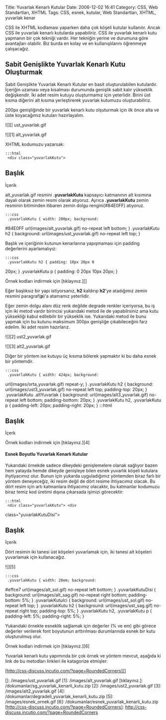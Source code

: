 Title: Yuvarlak Kenarlı Kutular
Date: 2006-12-02 16:41
Category: CSS, Web Standartları, XHTML
Tags: CSS, esnek, kutular, Web Standartları, XHTML, yuvarlak kenar

CSS ile XHTML kodlaması yaparken daha çok köşeli kutular kullanılır.
Ancak CSS ile yuvarlak kenarlı kutularda yapabiliriz. CSS ile yuvarlak
kenarlı kutu yapmanın bir çok tekniği vardır. Her tekniğin yerine ve
durumuna göre avantajları olabilir. Biz burda en kolay ve en
kullanışlılarını öğrenmeye çalışacağız. <!--more-->

## Sabit Genişlikte Yuvarlak Kenarlı Kutu Oluşturmak

Sabit Genişlikte Yuvarlak Kenarlı Kutular en basit oluşturulabilen
kutulardır. İçeriğin uzaması veya kısalması durumunda genişlik sabit
kalır yükseklik değişkendir. İki adet resim kutuyu oluşturmamız için
yeterlidir. Birini üst kısma diğerini alt kısıma yerleştirerek yuvarlak
kutumuzu oluşturabiliriz.

200px genişliğinde bir yuvarlak kenarlı kutu olşuturmak için ilk önce
alta ve üste koyacağımız kutuları hazırlayalım.

![][] ust_yuvarlak.gif

![][1] alt_yuvarlak.gif

XHTML kodumuzu yazarsak:

	:::html
	 <div class="yuvarlakKutu">
<h2>Başlık</h2> <p>İçerik</p> </div> 

alt_yuvarlak.gif resmini **.yuvarlakKutu** kapsayıcı katmanının alt
kısımına dayalı olarak zemin resmi olarak atıyoruz. Ayrıca
**.yuvarlakKutu** zemin resminin bitiminden itibaren zemin dolgu
rengini(#84E0FF) atıyoruz.

	:::css
	 .yuvarlakKutu { width: 200px; background:
#84E0FF url(images/alt_yuvarlak.gif) no-repeat left bottom; }
.yuvarlakKutu h2 { background: url(images/ust_yuvarlak.gif) no-repeat
left top; } 

Başlık ve içeriğinin kutunun kenarlarına yapışmaması için padding
değerlerini ayarlamalıyız:

	:::css
	 .yuvarlakKutu h2 { padding: 10px 20px 0
20px; } .yuvarlakKutu p { padding: 0 20px 10px 20px; } 

Örnek kodları indirmek için [tıklayınız.][]

Eğer başlıksız bir yapı istiyorsanız, **h2** kaldırıp **h2**'ye
atadığımız zemin resmini paragraf(**p**)'a atamamız yeterlidir.

Eğer zemin dolgu alanı düz renk değilde degrade renkler içeriyorsa, bu
iş için iki metod vardır birincisi yukarıdaki metod ile de yapabilrsiniz
ama kutu yüksekliği kabul edilebilir bir yükseklik ise. Yukarıdaki metod
ile bunu yapmak için bu kutunu maksimum 300px genişliğe çıkabileceğini
farz edelim. İki adet resim hazırlarız.

![][2] ust2_yuvarlak.gif

![][3] alt2_yuvarlak.gif

Diğer bir yöntem ise kutuyu üç kısıma bölerek yapmaktır ki bu daha esnek
bir yöntemdir.

	:::css
	 .yuvarlakKutu { width: 424px; background:
url(images/orta_yuvarlak.gif) repeat-y; } .yuvarlakKutu h2 {
background: url(images/ust3_yuvarlak.gif) no-repeat left top;
padding-top: 20px; } .yuvarlakKutu .altYuvarlak { background:
url(images/alt3_yuvarlak.gif) no-repeat left bottom; padding-bottom:
20px; } .yuvarlakKutu h2, .yuvarlakKutu p { padding-left: 20px;
padding-right: 20px; }  	:::html
	 <div
class="yuvarlakKutu"> <h2>Başlık</h2> <p
class="altYuvarlak">İçerk</p> </div> 

Örnek kodları indirmek için [tıklayınız.][4]

#### Esnek Boyutlu Yuvarlak Kenarlı Kutular

Yukarıdaki örnekde sadece dikeydeki genişlemelere olanak sağlıyor bazen
hem yatayda hemde dikeyde genişleye bilen esnek yuvarlık köşeli kutulara
ihytiyacımız olur. Bunun için yukarda uyguladığımız yöntemden biraz
farlı bir yöntem deneyeceğiz, iki resim değil de dört resime ihtiyacımız
olacak. Bu dört resim için artı katmanlara ihtiyacımız olacaktır, bu
katmanlar kodumuzu biraz temiz kod üretimi dışına çıkarsada işimizi
görecektir:

	:::html
	 <div class="yuvarlakKutu"> <div
class="yuvarlakKutuDisi"> <div class="yuvarlakKutuIci">
<h2>Başlık</h2> <p>İçerik</p> </div> </div> </div>


Dört resimin iki tanesi üst köşeleri yuvarlamak için, iki tanesi alt
köşeleri yuvarlamak için kullanacağız.

![][5]

	:::css
	 .yuvarlakKutu { width: 20em; background:
#effce7 url(images/alt_sol.gif) no-repeat left bottom; }
.yuvarlakKutuDisi { background: url(images/alt_sag.gif) no-repeat right
bottom; padding-bottom: 5%; } .yuvarlakKutuIci { background:
url(images/ust_sol.gif) no-repeat left top; } .yuvarlakKutu h2 {
background: url(images/ust_sag.gif) no-repeat right top; padding-top:
5%; } .yuvarlakKutu h2, .yuvarlakKutu p { padding-left: 5%;
padding-right: 5%; } 

Yukarıdaki örnekte esneklik sağlamak için değerler (% ve em) gibi görece
değerler verilerek font boyutunun arttırılması durumlarında esnek bir
kutu oluşturulmuş olur.

Örnek kodları indirmek için [tıklayınız.][6]

Yuvarlak kenarlı kutu yapımında bir çok örnek ve yöntem mevcut, aşağıda
ki link de bu metodları linkleri ile katagorize etmişler:

[http://css-discuss.incutio.com/?page=RoundedCorners][]

</p>

  []: /images/ust_yuvarlak.gif
  [1]: /images/alt_yuvarlak.gif
  [tıklayınız.]: /dokumanlar/sg_yuvarlak_kenarli_kutu.zip
  [2]: /images/ust2_yuvarlak.gif
  [3]: /images/alt2_yuvarlak.gif
  [4]: /dokumanlar/degradeli_yuvarlak_kenarli_kutu.zip
  [5]: /images/esnek_ornek.gif
  [6]: /dokumanlar/esnek_yuvarlak_kenarli_kutu.zip
  [http://css-discuss.incutio.com/?page=RoundedCorners]: http://css-discuss.incutio.com/?page=RoundedCorners
